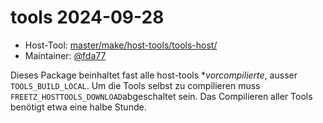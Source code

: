 # tools 2024-09-28
 - Host-Tool: [master/make/host-tools/tools-host/](https://github.com/Freetz-NG/freetz-ng/tree/master/make/host-tools/tools-host/)
 - Maintainer: [@fda77](https://github.com/fda77)


Dieses Package beinhaltet fast alle host-tools **vorcompilierte*, ausser `TOOLS_BUILD_LOCAL`.
Um die Tools selbst zu compilieren muss `FREETZ_HOSTTOOLS_DOWNLOAD`abgeschaltet sein.
Das Compilieren aller Tools benötigt etwa eine halbe Stunde.

